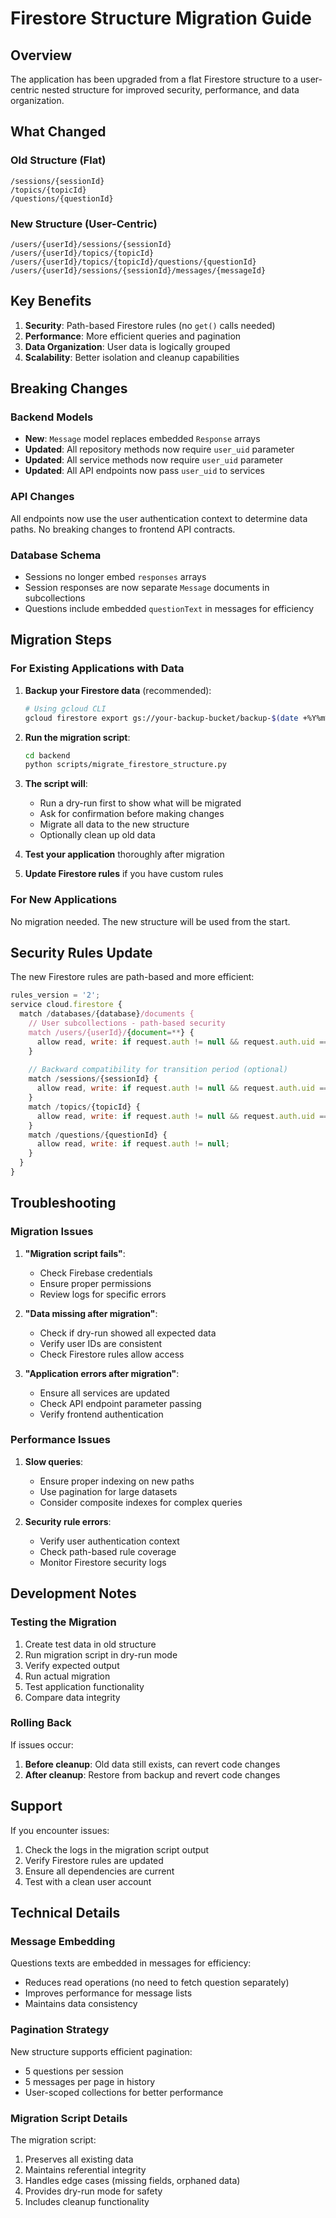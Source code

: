 # Firestore Structure Migration Guide

## Overview

The application has been upgraded from a flat Firestore structure to a user-centric nested structure for improved security, performance, and data organization.

## What Changed

### Old Structure (Flat)
```
/sessions/{sessionId}
/topics/{topicId}
/questions/{questionId}
```

### New Structure (User-Centric)
```
/users/{userId}/sessions/{sessionId}
/users/{userId}/topics/{topicId}
/users/{userId}/topics/{topicId}/questions/{questionId}
/users/{userId}/sessions/{sessionId}/messages/{messageId}
```

## Key Benefits

1. **Security**: Path-based Firestore rules (no `get()` calls needed)
2. **Performance**: More efficient queries and pagination
3. **Data Organization**: User data is logically grouped
4. **Scalability**: Better isolation and cleanup capabilities

## Breaking Changes

### Backend Models
- **New**: `Message` model replaces embedded `Response` arrays
- **Updated**: All repository methods now require `user_uid` parameter
- **Updated**: All service methods now require `user_uid` parameter
- **Updated**: All API endpoints now pass `user_uid` to services

### API Changes
All endpoints now use the user authentication context to determine data paths. No breaking changes to frontend API contracts.

### Database Schema
- Sessions no longer embed `responses` arrays
- Session responses are now separate `Message` documents in subcollections
- Questions include embedded `questionText` in messages for efficiency

## Migration Steps

### For Existing Applications with Data

1. **Backup your Firestore data** (recommended):
   ```bash
   # Using gcloud CLI
   gcloud firestore export gs://your-backup-bucket/backup-$(date +%Y%m%d)
   ```

2. **Run the migration script**:
   ```bash
   cd backend
   python scripts/migrate_firestore_structure.py
   ```

3. **The script will**:
   - Run a dry-run first to show what will be migrated
   - Ask for confirmation before making changes
   - Migrate all data to the new structure
   - Optionally clean up old data

4. **Test your application** thoroughly after migration

5. **Update Firestore rules** if you have custom rules

### For New Applications

No migration needed. The new structure will be used from the start.

## Security Rules Update

The new Firestore rules are path-based and more efficient:

```javascript
rules_version = '2';
service cloud.firestore {
  match /databases/{database}/documents {
    // User subcollections - path-based security
    match /users/{userId}/{document=**} {
      allow read, write: if request.auth != null && request.auth.uid == userId;
    }
    
    // Backward compatibility for transition period (optional)
    match /sessions/{sessionId} {
      allow read, write: if request.auth != null && request.auth.uid == resource.data.userUid;
    }
    match /topics/{topicId} {
      allow read, write: if request.auth != null && request.auth.uid == resource.data.ownerUid;
    }
    match /questions/{questionId} {
      allow read, write: if request.auth != null;
    }
  }
}
```

## Troubleshooting

### Migration Issues

1. **"Migration script fails"**:
   - Check Firebase credentials
   - Ensure proper permissions
   - Review logs for specific errors

2. **"Data missing after migration"**:
   - Check if dry-run showed all expected data
   - Verify user IDs are consistent
   - Check Firestore rules allow access

3. **"Application errors after migration"**:
   - Ensure all services are updated
   - Check API endpoint parameter passing
   - Verify frontend authentication

### Performance Issues

1. **Slow queries**:
   - Ensure proper indexing on new paths
   - Use pagination for large datasets
   - Consider composite indexes for complex queries

2. **Security rule errors**:
   - Verify user authentication context
   - Check path-based rule coverage
   - Monitor Firestore security logs

## Development Notes

### Testing the Migration

1. Create test data in old structure
2. Run migration script in dry-run mode
3. Verify expected output
4. Run actual migration
5. Test application functionality
6. Compare data integrity

### Rolling Back

If issues occur:

1. **Before cleanup**: Old data still exists, can revert code changes
2. **After cleanup**: Restore from backup and revert code changes

## Support

If you encounter issues:

1. Check the logs in the migration script output
2. Verify Firestore rules are updated
3. Ensure all dependencies are current
4. Test with a clean user account

## Technical Details

### Message Embedding

Questions texts are embedded in messages for efficiency:
- Reduces read operations (no need to fetch question separately)
- Improves performance for message lists
- Maintains data consistency

### Pagination Strategy

New structure supports efficient pagination:
- 5 questions per session
- 5 messages per page in history
- User-scoped collections for better performance

### Migration Script Details

The migration script:
1. Preserves all existing data
2. Maintains referential integrity
3. Handles edge cases (missing fields, orphaned data)
4. Provides dry-run mode for safety
5. Includes cleanup functionality 